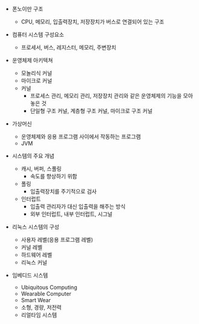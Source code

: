 - 폰노이만 구조

  - CPU, 메모리, 입출력장치, 저장장치가 버스로 연결되어 있는 구조

- 컴퓨터 시스템 구성요소

  - 프로세서, 버스, 레지스터, 메모리, 주변장치

- 운영체제 아키텍쳐

  - 모놀리식 커널
  - 마이크로 커널
  - 커널
    - 프로세스 관리, 메모리 관리, 저장장치 관리와 같은 운영체제의 기능을 모아 놓은 것
    - 단일형 구조 커널, 계층형 구조 커널, 마이크로 구조 커널

- 가상머신

  - 운영체제와 응용 프로그램 사이에서 작동하는 프로그램
  - JVM

- 시스템의 주요 개념

  - 캐시, 버퍼, 스풀링
    - 속도를 향상하기 위함
  - 폴링
    - 입출력장치를 주기적으로 검사
  - 인터럽트
    - 입출력 관리자가 대신 입출력을 해주는 방식
    - 외부 인터럽트, 내부 인터럽트, 시그널

- 리눅스 시스템의 구성

  - 사용자 레벨(응용 프로그램 레벨)
  - 커널 레벨
  - 하드웨어 레벨
  - 리눅스 커널

- 임베디드 시스템

  - Ubiquitous Computing
  - Wearable Computer
  - Smart Wear
  - 소형, 경량, 저전력
  - 리얼타임 시스템
